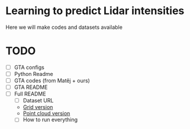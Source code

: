 # Learning  to  predict  Lidar  intensities

Here we will make codes and datasets available

# TODO

- [ ] GTA configs
- [ ] Python Readme
- [ ] GTA codes (from Matěj + ours)
- [ ] GTA README
- [ ] Full README
    - [ ] Dataset URL
    - [Grid version](https://login.rci.cvut.cz/data/lidar_intensity/grid/geometry/000000.npy)
    - [Point cloud version](https://login.rci.cvut.cz/data/lidar_intensity/pcl/geometry/000000.npy)
    - [ ] How to run everything
